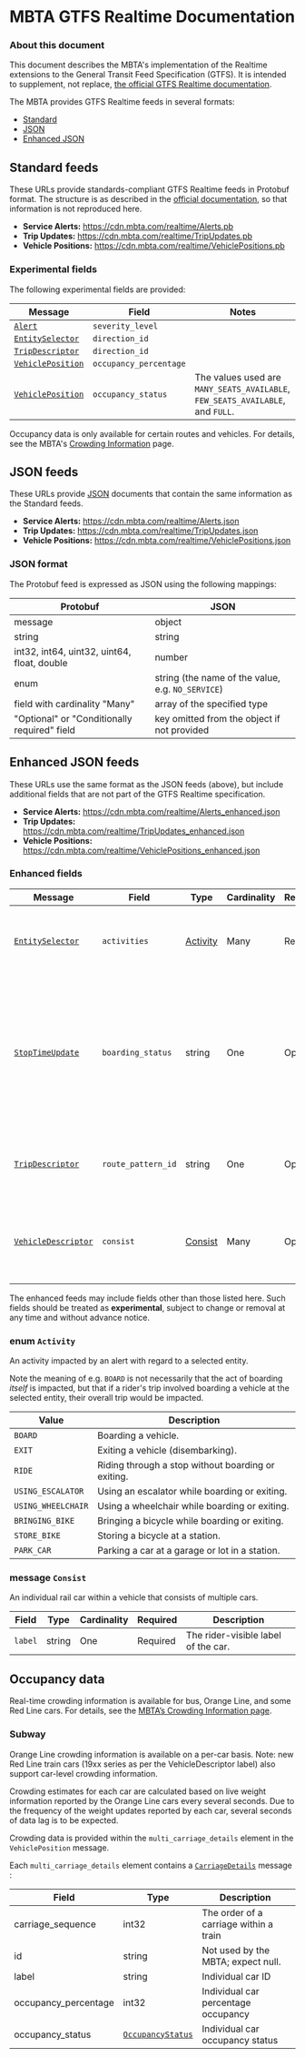 # MBTA GTFS Realtime Documentation

### About this document

This document describes the MBTA's implementation of the Realtime extensions
to the General Transit Feed Specification (GTFS). It is intended to supplement,
not replace, [the official GTFS Realtime documentation][rt-docs].

The MBTA provides GTFS Realtime feeds in several formats:

* [Standard](#standard-feeds)
* [JSON](#json-feeds)
* [Enhanced JSON](#enhanced-json-feeds)


## Standard feeds

These URLs provide standards-compliant GTFS Realtime feeds in Protobuf format.
The structure is as described in the [official documentation][rt-docs], so that
information is not reproduced here.

* **Service Alerts:** https://cdn.mbta.com/realtime/Alerts.pb
* **Trip Updates:** https://cdn.mbta.com/realtime/TripUpdates.pb
* **Vehicle Positions:** https://cdn.mbta.com/realtime/VehiclePositions.pb

### Experimental fields

The following experimental fields are provided:

Message | Field | Notes
------- | ----- | -----
[`Alert`][ma] | `severity_level` |
[`EntitySelector`][mes] | `direction_id` |
[`TripDescriptor`][mtd] | `direction_id` |
[`VehiclePosition`][mvp] | `occupancy_percentage` |
[`VehiclePosition`][mvp] | `occupancy_status` | The values used are `MANY_SEATS_AVAILABLE`, `FEW_SEATS_AVAILABLE`, and `FULL`.

Occupancy data is only available for certain routes and vehicles. For details,
see the MBTA's [Crowding Information][crowding] page.


## JSON feeds

These URLs provide [JSON](https://www.json.org/) documents that contain the same
information as the Standard feeds.

* **Service Alerts:** https://cdn.mbta.com/realtime/Alerts.json
* **Trip Updates:** https://cdn.mbta.com/realtime/TripUpdates.json
* **Vehicle Positions:** https://cdn.mbta.com/realtime/VehiclePositions.json

### JSON format

The Protobuf feed is expressed as JSON using the following mappings:

Protobuf | JSON
-------- | ----
message | object
string | string
int32, int64, uint32, uint64, float, double | number
enum | string (the name of the value, e.g. `NO_SERVICE`)
field with cardinality "Many" | array of the specified type
"Optional" or "Conditionally required" field | key omitted from the object if not provided


## Enhanced JSON feeds

These URLs use the same format as the JSON feeds (above), but include additional
fields that are not part of the GTFS Realtime specification.

* **Service Alerts:** https://cdn.mbta.com/realtime/Alerts_enhanced.json
* **Trip Updates:** https://cdn.mbta.com/realtime/TripUpdates_enhanced.json
* **Vehicle Positions:** https://cdn.mbta.com/realtime/VehiclePositions_enhanced.json

### Enhanced fields

Message | Field | Type | Cardinality | Required | Description
------- | ----- | ---- | ----------- | -------- | -----------
[`EntitySelector`][mes] | `activities` | [Activity](#enum-activity) | Many | Required | Describes the activities impacted by an alert with regard to the selected entity.
[`StopTimeUpdate`][mstu] | `boarding_status` | string | One | Optional | Describes the boarding status of the stop time as a short English-language string, for example _"On time"_, _"Now boarding"_, or _"Departed"_. Only provided for Commuter Rail trips.
[`TripDescriptor`][mtd] | `route_pattern_id` | string | One | Optional | Indicates the route pattern the described trip belongs to (from [route_patterns.txt](gtfs.md#route_patternstxt) in GTFS).
[`VehicleDescriptor`][mvd] | `consist` | [Consist](#message-consist) | Many | Optional | Information about the individual rail cars that make up the vehicle. Only provided for subway and light rail vehicles.

The enhanced feeds may include fields other than those listed here. Such fields
should be treated as **experimental**, subject to change or removal at any time
and without advance notice.

### enum `Activity`

An activity impacted by an alert with regard to a selected entity.

Note the meaning of e.g. `BOARD` is not necessarily that the act of boarding
_itself_ is impacted, but that if a rider's trip involved boarding a vehicle at
the selected entity, their overall trip would be impacted.

Value | Description
----- | -----------
`BOARD` | Boarding a vehicle.
`EXIT` | Exiting a vehicle (disembarking).
`RIDE` | Riding through a stop without boarding or exiting.
`USING_ESCALATOR` | Using an escalator while boarding or exiting.
`USING_WHEELCHAIR` | Using a wheelchair while boarding or exiting.
`BRINGING_BIKE` | Bringing a bicycle while boarding or exiting.
`STORE_BIKE` | Storing a bicycle at a station.
`PARK_CAR` | Parking a car at a garage or lot in a station.

### message `Consist`

An individual rail car within a vehicle that consists of multiple cars.

Field | Type | Cardinality | Required | Description
----- | ---- | ----------- | -------- | -----------
`label` | string | One | Required | The rider-visible label of the car.

## Occupancy data 

Real-time crowding information is available for bus, Orange Line, and some Red Line cars. For details, see the [MBTA’s Crowding Information page][crowding].

### Subway 

Orange Line crowding information is available on a per-car basis. Note: new Red Line train cars (19xx series as per the VehicleDescriptor label) also support car-level crowding information.

Crowding estimates for each car are calculated based on live weight information reported by the Orange Line cars every several seconds. Due to the frequency of the weight updates reported by each car, several seconds of data lag is to be expected.

Crowding data is provided within the `multi_carriage_details` element in the `VehiclePosition` message.

Each `multi_carriage_details` element contains a [`CarriageDetails`](https://gtfs.org/realtime/reference/#message-CarriageDetails) message :

| Field                | Type    | Description                             |
| -------------------- | ------- | --------------------------------------- |
| carriage_sequence    | int32   | The order of a carriage within a train  |
| id                   | string  | Not used by the MBTA; expect null.      |
| label                | string  | Individual car ID                       |
| occupancy_percentage | int32   | Individual car percentage occupancy     |
| occupancy_status     | [`OccupancyStatus`][mos] | Individual car occupancy status         |

[rt-docs]: https://github.com/google/transit/tree/master/gtfs
[crowding]: https://www.mbta.com/projects/crowding-information-riders
[ma]: https://github.com/google/transit/blob/master/gtfs-realtime/spec/en/reference.md#message-alert
[mes]: https://github.com/google/transit/blob/master/gtfs-realtime/spec/en/reference.md#message-entityselector
[mstu]: https://github.com/google/transit/blob/master/gtfs-realtime/spec/en/reference.md#message-stoptimeupdate
[mtd]: https://github.com/google/transit/blob/master/gtfs-realtime/spec/en/reference.md#message-tripdescriptor
[mvd]: https://github.com/google/transit/blob/master/gtfs-realtime/spec/en/reference.md#message-vehicledescriptor
[mvp]: https://github.com/google/transit/blob/master/gtfs-realtime/spec/en/reference.md#message-vehicleposition
[mos]: https://github.com/google/transit/blob/master/gtfs-realtime/spec/en/reference.md#enum-occupancystatus
